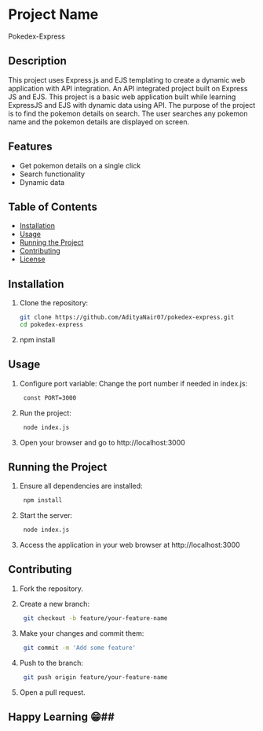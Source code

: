 # Project Name
Pokedex-Express

## Description
This project uses Express.js and EJS templating to create a dynamic web application with API integration.
An API integrated project built on Express JS and EJS. This project is a basic web application built while learning ExpressJS and EJS with dynamic data using API. 
The purpose of the project is to find the pokemon details on search. The user searches any pokemon name and the pokemon details are displayed on screen. 

## Features
- Get pokemon details on a single click
- Search functionality
- Dynamic data

## Table of Contents
- [Installation](#installation)
- [Usage](#usage)
- [Running the Project](#running-the-project)
- [Contributing](#contributing)
- [License](#license)

## Installation
1. Clone the repository:
   ```sh
   git clone https://github.com/AdityaNair07/pokedex-express.git
   cd pokedex-express
   
2. npm install

## Usage
1. Configure port variable:
   Change the port number if needed in index.js:
   ```sh
    const PORT=3000
   
2. Run the project:
   ```sh
    node index.js

3. Open your browser and go to http://localhost:3000

## Running the Project
1. Ensure all dependencies are installed:
   ```sh
    npm install
   
2. Start the server:
   ```sh
    node index.js
   
3. Access the application in your web browser at http://localhost:3000

## Contributing
1. Fork the repository.

2. Create a new branch:
   ```sh
    git checkout -b feature/your-feature-name

3. Make your changes and commit them:
   ```sh
    git commit -m 'Add some feature'

4. Push to the branch:
   ```sh
    git push origin feature/your-feature-name
   
5. Open a pull request.

## Happy Learning 😁##

